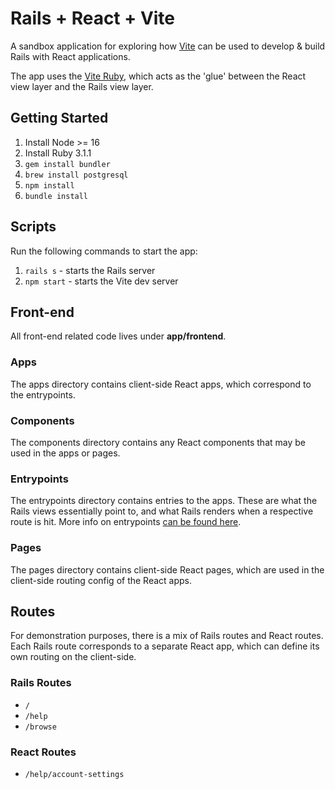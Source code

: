 # Rails + React + Vite

A sandbox application for exploring how [Vite](https://vitejs.dev/) can be used to develop & build Rails with React applications.

The app uses the [Vite Ruby](https://vite-ruby.netlify.app/), which acts as the 'glue' between the React view layer and the Rails view layer.

## Getting Started

1. Install Node >= 16
2. Install Ruby 3.1.1
3. `gem install bundler`
4. `brew install postgresql`
5. `npm install`
6. `bundle install`

## Scripts

Run the following commands to start the app:

1. `rails s` - starts the Rails server
2. `npm start` - starts the Vite dev server

## Front-end

All front-end related code lives under **app/frontend**.

### Apps

The apps directory contains client-side React apps, which correspond to the entrypoints.

### Components

The components directory contains any React components that may be used in the apps or pages.

### Entrypoints

The entrypoints directory contains entries to the apps. These are what the Rails views essentially point to, and what Rails renders when a respective route is hit. More info on entrypoints [can be found here](https://vite-ruby.netlify.app/guide/development.html#entrypoints-%E2%A4%B5%EF%B8%8F).

### Pages

The pages directory contains client-side React pages, which are used in the client-side routing config of the React apps.

## Routes

For demonstration purposes, there is a mix of Rails routes and React routes. Each Rails route corresponds to a separate React app, which can define its own routing on the client-side.

### Rails Routes

- `/`
- `/help`
- `/browse`

### React Routes

- `/help/account-settings`
